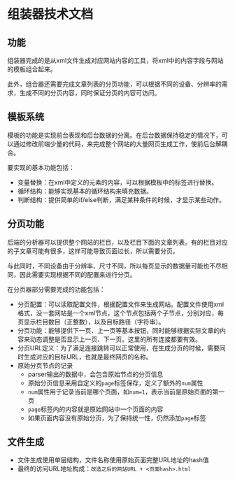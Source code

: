 # 组装器技术文档

## 功能

组装器完成的是从xml文件生成对应网站内容的工具，将xml中的内容字段与网站的模板组合起来。

此外，组合器还需要完成文章列表的分页功能，可以根据不同的设备、分辨率的需求，生成不同的分页内容，同时保证分页的内容可访问。


## 模板系统

模板的功能是实现前台表现和后台数据的分离。在后台数据保持稳定的情况下，可以通过修改前端少量的代码，来完成整个网站的大量网页生成工作，使前后台解耦合。

要实现的基本功能包括：

- 变量替换：在xml中定义的元素的内容，可以根据模板中的标签进行替换。
- 循环结构：能够实现基本的循环结构来填充数据。
- 判断结构：提供简单的if/else判断，满足某种条件的时候，才显示某些动作。


## 分页功能

后端的分析器可以提供整个网站的栏目，以及栏目下面的文章列表。有的栏目对应的子文章可能有很多，这样可能导致页面过长，所以需要分页。

与此同时，不同设备由于分辨率、尺寸不同，所以每页显示的数据量可能也不尽相同，因此需要实现根据不同的配置来进行分页。

在分页器部分需要完成的功能包括：

- 分页配置：可以读取配置文件，根据配置文件来生成网站。配置文件使用xml格式，没一套网站是一个xml节点，这个节点包括两个子节点，分别对应，每页显示栏目数目（正整数），以及目标路径（字符串）。
- 分页功能：能够提供下一页、上一页等基本按钮，同时能够根据实际文章的内容来动态调整是否显示上一页、下一页。这里的所有连接都要有效。
- 分页URL定义：为了满足连接跳转可以正常使用，在生成分页的时候，需要同时生成对应的目标URL，也就是最终网页的名称。
- 原始分页节点的记录
  * parser输出的数据中，会包含原始节点的分页信息
  * 原始分页信息采用自定义的`page`标签保存，定义了额外的`num`属性
  * `num`属性用于记录当前是哪个页面，如`num=1`，表示当前是原始页面的第一页
  * `page`标签内的内容就是原始网站中一个页面的内容
  * 如果页面内容没有原始分页，为了保持统一性，仍然添加`page`标签

## 文件生成

- 文件生成使用单层结构，文件名称使用原始页面完整URL地址的hash值
- 最终的访问URL地址构成：```改造之后的网站URL + <页面hash>.html```